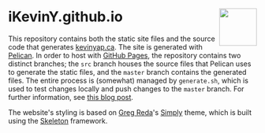 # iKevinY.github.io <img align="right" width=76 src="https://raw.githubusercontent.com/iKevinY/iKevinY.github.io/src/theme/static/images/apple-touch-icon-152x152.png"/>

This repository contains both the static site files and the source code that generates [kevinyap.ca](http://kevinyap.ca). The site is generated with [Pelican](http://getpelican.com). In order to host with [GitHub Pages](http://pages.github.com), the repository contains two distinct branches; the `src` branch houses the source files that Pelican uses to generate the static files, and the `master` branch contains the generated files. The entire process is (somewhat) managed by `generate.sh`, which is used to test changes locally and push changes to the `master` branch. For further information, see [this blog post](http://kevinyap.ca/2013/12/hosting-with-github-pages/).

The website's styling is based on [Greg Reda](http://www.gregreda.com)'s [Simply](https://github.com/gjreda/gregreda.com/tree/master/theme/simply) theme, which is built using the [Skeleton](http://www.getskeleton.com) framework.
